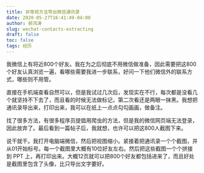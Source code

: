 ```yaml
---
title: 非常规方法导出微信通讯录
date: 2020-05-27T16:41:49-04:00
author: 郝鸿涛
slug: wechat-contacts-extracting
draft: false
toc: false
tags: 经历
---
```


我微信上有将近800个好友。我在为之后彻底不用微信做准备，因此需要把这800个好友认真浏览一遍，看哪些需要我进一步联系，好问一下他们微信外的联系方式，哪些则不用管。

直接在手机端查看自然可以，但是我试过几次后，发现实在不行，每次都是没看几个就坚持不下去了，而且看的时候无法做标记，第二次看还是两眼一抹黑。我想把通讯录导出来，打印出来，我可以在纸上一点点勾勾画画，做备注。

找了很多方法，有很多程序员提倡用爬虫的方法，但是我的微信网页端无法登录，因此放弃了。最后看到一篇帖子后，我就想，也许可以把这800人截图下来。

说干就干。我打开电脑端微信，然后把视图缩小。紧接着把通讯录一个个截图，并从01开始标号。每一个截图里大概有10位好友左右。然后把这些截图一个个拼接到 PPT 上，再打印出来。大概12页就可以把800个好友都包括进来了，而且好处是截图里包含了头像，比只导出文字要好。


